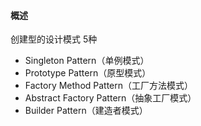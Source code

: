 #### 概述
创建型的设计模式 5种
- Singleton Pattern（单例模式）   
- Prototype Pattern（原型模式）
- Factory Method Pattern（工厂方法模式）   
- Abstract Factory Pattern（抽象工厂模式）
- Builder Pattern（建造者模式）